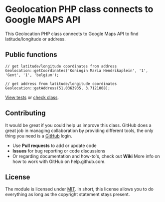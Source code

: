 # Geolocation PHP class connects to Google MAPS API

This Geolocation PHP class connects to Google Maps API to find latitude/longitude or address.

## Public functions

```
// get latitude/longitude coordinates from address
Geolocation::getCoordinates('Koningin Maria Hendrikaplein', '1', 'Gent', '1', 'belgium');

// get address from latitude/longitude coordinates
Geolocation::getAddress(51.0363935, 3.7121008);
```
[View tests](./tests/index.php) or [check class](./src/Geolocation/Geolocation.php).

## Contributing

It would be great if you could help us improve this class. GitHub does a great job in managing collaboration by providing different tools, the only thing you need is a [GitHub](http://github.com) login.

* Use **Pull requests** to add or update code
* **Issues** for bug reporting or code discussions
* Or regarding documentation and how-to's, check out **Wiki**
More info on how to work with GitHub on help.github.com.


## License

The module is licensed under [MIT](./LICENSE.md). In short, this license allows you to do everything as long as the copyright statement stays present.